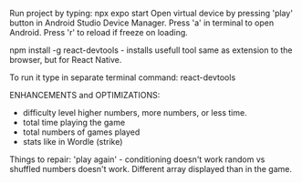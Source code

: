 Run project by typing: npx expo start
Open virtual device by pressing 'play' button in Android Studio Device Manager.
Press 'a' in terminal to open Android.
Press 'r' to reload if freeze on loading.

npm install -g react-devtools - installs usefull tool same as extension to the browser, but for React Native.

To run it type in separate terminal command: react-devtools

ENHANCEMENTS and OPTIMIZATIONS:

- difficulty level higher numbers, more numbers, or less time.
- total time playing the game
- total numbers of games played
- stats like in Wordle (strike)

Things to repair:
'play again' - conditioning doesn't work
random vs shuffled numbers doesn't work. Different array displayed than in the game.
